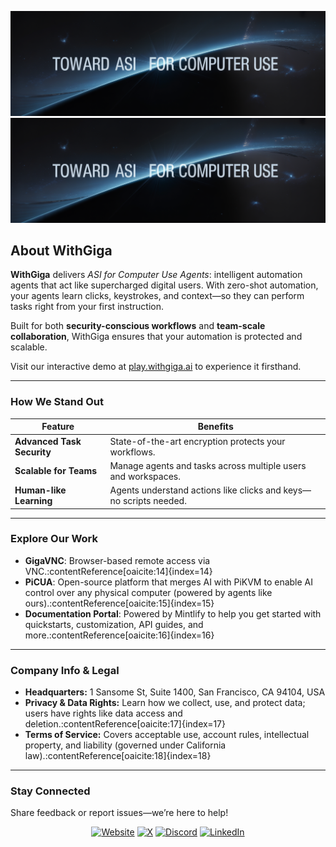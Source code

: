 ![WithGiga Light](/readme-assets/banner.png#gh-light-mode-only)
![WithGiga Dark](/readme-assets/banner.png#gh-dark-mode-only)


## About WithGiga

**WithGiga** delivers *ASI for Computer Use Agents*: intelligent automation agents that act like supercharged digital users. With zero-shot automation, your agents learn clicks, keystrokes, and context—so they can perform tasks right from your first instruction.

Built for both **security-conscious workflows** and **team-scale collaboration**, WithGiga ensures that your automation is protected and scalable.

Visit our interactive demo at [play.withgiga.ai](https://play.withgiga.ai) to experience it firsthand.

---

### How We Stand Out

| Feature                  | Benefits                                                       |
|--------------------------|----------------------------------------------------------------|
| **Advanced Task Security** | State-of-the-art encryption protects your workflows.           |
| **Scalable for Teams**     | Manage agents and tasks across multiple users and workspaces.   |
| **Human-like Learning**    | Agents understand actions like clicks and keys—no scripts needed. |

---

### Explore Our Work

- **GigaVNC**: Browser-based remote access via VNC.:contentReference[oaicite:14]{index=14}  
- **PiCUA**: Open-source platform that merges AI with PiKVM to enable AI control over any physical computer (powered by agents like ours).:contentReference[oaicite:15]{index=15}  
- **Documentation Portal**: Powered by Mintlify to help you get started with quickstarts, customization, API guides, and more.:contentReference[oaicite:16]{index=16}

---

### Company Info & Legal

- **Headquarters:** 1 Sansome St, Suite 1400, San Francisco, CA 94104, USA  
- **Privacy & Data Rights:** Learn how we collect, use, and protect data; users have rights like data access and deletion.:contentReference[oaicite:17]{index=17}  
- **Terms of Service:** Covers acceptable use, account rules, intellectual property, and liability (governed under California law).:contentReference[oaicite:18]{index=18}

---

### Stay Connected

Share feedback or report issues—we’re here to help!

<div align="center">
<a href="https://withgiga.ai" target="_blank">
<img src="https://img.shields.io/badge/website-%2300acee.svg?color=143D52&style=for-the-badge&logo=google-chrome&logoColor=white" alt="Website" /></a>
<a href="https://x.com/withgiga" target="_blank">
<img src="https://img.shields.io/badge/X (Twitter)-%2300acee.svg?color=000000&style=for-the-badge&logo=x&logoColor=white" alt="X" /></a>
<a href="https://discord.gg/withgiga" target="_blank">
<img src="https://img.shields.io/badge/Discord-%2300acee.svg?color=143D52&style=for-the-badge&logo=discord&logoColor=white" alt="Discord" /></a>
<a href="https://www.linkedin.com/company/withgiga" target="_blank">
<img src="https://img.shields.io/badge/LinkedIn-%2300acee.svg?color=000000&style=for-the-badge&logo=linkedin&logoColor=white" alt="LinkedIn" /></a>
</div>
